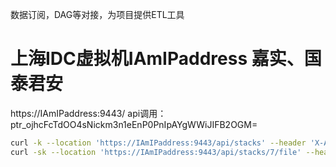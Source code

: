 数据订阅，DAG等对接，为项目提供ETL工具



# 上海IDC虚拟机IAmIPaddress 嘉实、国泰君安

https://IAmIPaddress:9443/
api调用： ptr_ojhcFcTdOO4sNickm3n1eEnP0PnIpAYgWWiJIFB2OGM=

```bash
curl -k --location 'https://IAmIPaddress:9443/api/stacks' --header 'X-API-Key: ptr_ojhcFcTdOO4sNickm3n1eEnP0PnIpAYgWWiJIFB2OGM=' | jq
curl -sk --location 'https://IAmIPaddress:9443/api/stacks/7/file' --header 'X-API-Key: ptr_ojhcFcTdOO4sNickm3n1eEnP0PnIpAYgWWiJIFB2OGM=' | jq -r .StackFileContent
```














